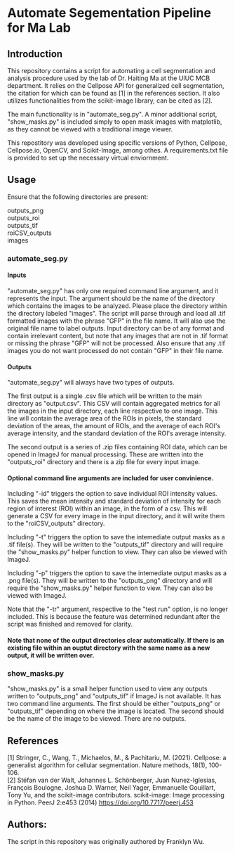 # Automate Segementation Pipeline for Ma Lab

## Introduction 
This repository contains a script for automating a cell segmentation and analysis procedure used by the lab of Dr. Haiting Ma at the UIUC MCB department. It relies on the Cellpose API for generalized cell segmentation, the citation for which can be found as [1] in the references section. It also utilizes functionalities from the scikit-image library, can be cited as [2]. 

The main functionality is in "automate_seg.py". A minor additional script, "show_masks.py" is included simply to open mask images with matplotlib, as they cannot be viewed with a traditional image viewer. 

This repostitory was developed using specific versions of Python, Cellpose, Cellpose.io, OpenCV, and Scikit-Image, among othes. A requirements.txt file is provided to set up the necessary virtual enviornment.

## Usage
Ensure that the following directories are present:

outputs_png\
outputs_roi\
outputs_tif\
roiCSV_outputs\
images

### automate_seg.py

#### Inputs

"automate_seg.py" has only one required command line argument, and it represents the input. The argument should be the name of the directory which contains the images to be analyzed. Please place the directory within the directory labeled "images". The script will parse through and load all .tif formatted images with the phrase "GFP" in the file name. It will also use the original file name to label outputs. Input directory can be of any format and contain irrelevant content, but note that any images that are not in .tif format or missing the phrase "GFP" will not be processed. Also ensure that any .tif images you do not want processed do not contain "GFP" in their file name.

#### Outputs

"automate_seg.py" will always have two types of outputs. 

The first output is a single .csv file which will be written to the main directory as "output.csv". This CSV will contain aggregated metrics for all the images in the input directory, each line respective to one image. This line will contain the average area of the ROIs in pixels, the standard deviation of the areas, the amount of ROIs, and the average of each ROI's average intensity, and the standard deviation of the ROI's average intensity. 

The second output is a series of .zip files containing ROI data, which can be opened in ImageJ for manual processing. These are written into the "outputs_roi" directory and there is a zip file for every input image.

#### Optional command line arguments are included for user convinience. 

Including "-id" triggers the option to save individual ROI intensity values. This saves the mean intensity and standard deviation of intensity for each region of interest (ROI) within an image, in the form of a csv. This will generate a CSV for every image in the input directory, and it will write them to the "roiCSV_outputs" directory.

Including "-t" triggers the option to save the intemediate output masks as a .tif file(s). They will be written to the "outputs_tif" directory and will require the "show_masks.py" helper function to view. They can also be viewed with ImageJ.

Including "-p" triggers the option to save the intemediate output masks as a .png file(s). They will be written to the "outputs_png" directory and will require the "show_masks.py" helper function to view. They can also be viewed with ImageJ.

Note that the "-tr" argument, respective to the "test run" option, is no longer included. This is because the feature was determined redundant after the script was finished and removed for clarity.

#### Note that none of the output directories clear automatically. If there is an existing file within an ouptut directory with the same name as a new output, it will be written over.

### show_masks.py

"show_masks.py" is a small helper function used to view any outputs written to "outputs_png" and "outputs_tif" if ImageJ is not available. It has two command line arguments. The first should be either "outputs_png" or "outputs_tif" depending on where the image is located. The second should be the name of the image to be viewed. There are no outputs.

## References
[1] Stringer, C., Wang, T., Michaelos, M., & Pachitariu, M. (2021). Cellpose: a generalist algorithm for cellular segmentation. Nature methods, 18(1), 100-106.\
[2] Stéfan van der Walt, Johannes L. Schönberger, Juan Nunez-Iglesias, François Boulogne, Joshua D. Warner, Neil Yager, Emmanuelle Gouillart, Tony Yu, and the scikit-image contributors. scikit-image: Image processing in Python. PeerJ 2:e453 (2014) https://doi.org/10.7717/peerj.453

## Authors:
The script in this repository was originally authored by Franklyn Wu.
